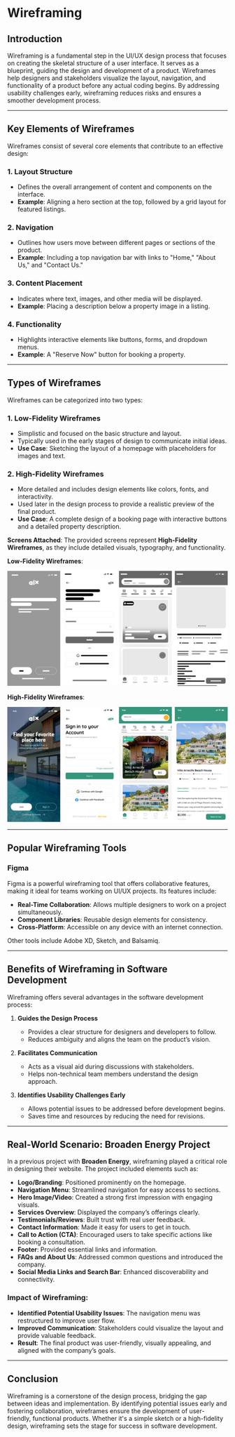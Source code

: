 # Wireframing

## Introduction

Wireframing is a fundamental step in the UI/UX design process that focuses on creating the skeletal structure of a user interface. It serves as a blueprint, guiding the design and development of a product. Wireframes help designers and stakeholders visualize the layout, navigation, and functionality of a product before any actual coding begins. By addressing usability challenges early, wireframing reduces risks and ensures a smoother development process.

---

## Key Elements of Wireframes

Wireframes consist of several core elements that contribute to an effective design:

### 1. **Layout Structure**
   - Defines the overall arrangement of content and components on the interface.
   - **Example**: Aligning a hero section at the top, followed by a grid layout for featured listings.

### 2. **Navigation**
   - Outlines how users move between different pages or sections of the product.
   - **Example**: Including a top navigation bar with links to "Home," "About Us," and "Contact Us."

### 3. **Content Placement**
   - Indicates where text, images, and other media will be displayed.
   - **Example**: Placing a description below a property image in a listing.

### 4. **Functionality**
   - Highlights interactive elements like buttons, forms, and dropdown menus.
   - **Example**: A "Reserve Now" button for booking a property.

---

## Types of Wireframes

Wireframes can be categorized into two types:

### 1. **Low-Fidelity Wireframes**
   - Simplistic and focused on the basic structure and layout.
   - Typically used in the early stages of design to communicate initial ideas.
   - **Use Case**: Sketching the layout of a homepage with placeholders for images and text.

### 2. **High-Fidelity Wireframes**
   - More detailed and includes design elements like colors, fonts, and interactivity.
   - Used later in the design process to provide a realistic preview of the final product.
   - **Use Case**: A complete design of a booking page with interactive buttons and a detailed property description.

**Screens Attached**: The provided screens represent **High-Fidelity Wireframes**, as they include detailed visuals, typography, and functionality.

**Low-Fidelity Wireframes**:

![ALX Booking System](Low-fidelity.png)

**High-Fidelity Wireframes**:

![ALX Booking System](High-fidelity.png)

---

## Popular Wireframing Tools

### **Figma**
Figma is a powerful wireframing tool that offers collaborative features, making it ideal for teams working on UI/UX projects. Its features include:
- **Real-Time Collaboration**: Allows multiple designers to work on a project simultaneously.
- **Component Libraries**: Reusable design elements for consistency.
- **Cross-Platform**: Accessible on any device with an internet connection.

Other tools include Adobe XD, Sketch, and Balsamiq.

---

## Benefits of Wireframing in Software Development

Wireframing offers several advantages in the software development process:

1. **Guides the Design Process**
   - Provides a clear structure for designers and developers to follow.
   - Reduces ambiguity and aligns the team on the product’s vision.

2. **Facilitates Communication**
   - Acts as a visual aid during discussions with stakeholders.
   - Helps non-technical team members understand the design approach.

3. **Identifies Usability Challenges Early**
   - Allows potential issues to be addressed before development begins.
   - Saves time and resources by reducing the need for revisions.

---

## Real-World Scenario: Broaden Energy Project

In a previous project with **Broaden Energy**, wireframing played a critical role in designing their website. The project included elements such as:

- **Logo/Branding**: Positioned prominently on the homepage.
- **Navigation Menu**: Streamlined navigation for easy access to sections.
- **Hero Image/Video**: Created a strong first impression with engaging visuals.
- **Services Overview**: Displayed the company’s offerings clearly.
- **Testimonials/Reviews**: Built trust with real user feedback.
- **Contact Information**: Made it easy for users to get in touch.
- **Call to Action (CTA)**: Encouraged users to take specific actions like booking a consultation.
- **Footer**: Provided essential links and information.
- **FAQs and About Us**: Addressed common questions and introduced the company.
- **Social Media Links and Search Bar**: Enhanced discoverability and connectivity.

### Impact of Wireframing:
- **Identified Potential Usability Issues**: The navigation menu was restructured to improve user flow.
- **Improved Communication**: Stakeholders could visualize the layout and provide valuable feedback.
- **Result**: The final product was user-friendly, visually appealing, and aligned with the company’s goals.

---

## Conclusion

Wireframing is a cornerstone of the design process, bridging the gap between ideas and implementation. By identifying potential issues early and fostering collaboration, wireframes ensure the development of user-friendly, functional products. Whether it's a simple sketch or a high-fidelity design, wireframing sets the stage for success in software development.


